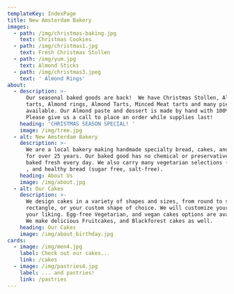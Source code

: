 ```yaml
---
templateKey: IndexPage
title: New Amsterdam Bakery
images:
  - path: /img/christmas-baking.jpg
    text: Christmas Cookies
  - path: /img/christmas1.jpg
    text: Fresh Christmas Stollen
  - path: /img/yum.jpg
    text: Almond Sticks
  - path: /img/christmas3.jpeg
    text: ' Almond Rings'
about:
  - description: >-
      Our seasonal baked goods are back!  We have Christmas Stollen, Almond
      tarts, Almond rings, Almond Tarts, Minced Meat tarts and many pies
      available. Our Almond paste and dessert is made by hand with 100% almonds.
      Please give us a call to place an order while supplies last!
    heading: 'CHRISTMAS SEASON SPECIAL! '
    image: /img/tree.jpg
  - alt: New Amsterdam Bakery
    description: >-
      We are a local bakery making handmade specialty bread, cakes, and cookies
      for over 25 years. Our baked good has no chemical or preservatives and
      baked fresh every day. We also carry many vegetarian selections (egg-free)
      , and healthy bread (sugar free, salt-free).
    heading: About Us
    image: /img/about.jpg
  - alt: Our Cakes
    description: >-
      We design cakes in a variety of shapes and sizes, from round to square or
      rectangle, or your custom shape of choice. We will customize your cake to
      your liking. Egg-free Vegetarian, and vegan cakes options are available.
      We make delicious Fruitcakes, and Blackforest cakes as well.
    heading: Our Cakes
    image: /img/about_birthday.jpg
cards:
  - image: /img/men4.jpg
    label: Check out our cakes...
    link: /cakes
  - image: /img/pastries4.jpg
    label: ... and pastries!
    link: /pastries
---
```


